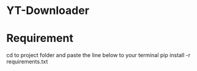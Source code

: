 # YT-Downloader

# Requirement
cd to project folder and paste the line below to your terminal
pip install -r requirements.txt
